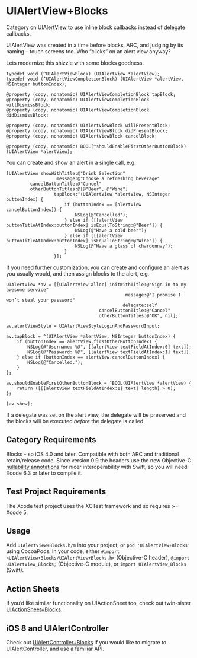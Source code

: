 UIAlertView+Blocks
=================

Category on UIAlertView to use inline block callbacks instead of delegate callbacks.

UIAlertView was created in a time before blocks, ARC, and judging by its naming – touch screens too. Who “clicks” on an alert view anyway?

Lets modernize this shizzle with some blocks goodness.

```objc
typedef void (^UIAlertViewBlock) (UIAlertView *alertView);
typedef void (^UIAlertViewCompletionBlock) (UIAlertView *alertView, NSInteger buttonIndex);

@property (copy, nonatomic) UIAlertViewCompletionBlock tapBlock;
@property (copy, nonatomic) UIAlertViewCompletionBlock willDismissBlock;
@property (copy, nonatomic) UIAlertViewCompletionBlock didDismissBlock;

@property (copy, nonatomic) UIAlertViewBlock willPresentBlock;
@property (copy, nonatomic) UIAlertViewBlock didPresentBlock;
@property (copy, nonatomic) UIAlertViewBlock cancelBlock;

@property (copy, nonatomic) BOOL(^shouldEnableFirstOtherButtonBlock)(UIAlertView *alertView);
```

You can create and show an alert in a single call, e.g.

```objc
[UIAlertView showWithTitle:@"Drink Selection"
                   message:@"Choose a refreshing beverage"
         cancelButtonTitle:@"Cancel"
         otherButtonTitles:@[@"Beer", @"Wine"]
                  tapBlock:^(UIAlertView *alertView, NSInteger buttonIndex) {
                      if (buttonIndex == [alertView cancelButtonIndex]) {
                          NSLog(@"Cancelled");
                      } else if ([[alertView buttonTitleAtIndex:buttonIndex] isEqualToString:@"Beer"]) {
                          NSLog(@"Have a cold beer");
                      } else if ([[alertView buttonTitleAtIndex:buttonIndex] isEqualToString:@"Wine"]) {
                          NSLog(@"Have a glass of chardonnay");
                      }
                  }];
```

If you need further customization, you can create and configure an alert as you usually would, and then assign blocks to the alert, e.g.

```objc
UIAlertView *av = [[UIAlertView alloc] initWithTitle:@"Sign in to my awesome service"
                                             message:@"I promise I won’t steal your password"
                                            delegate:self
                                   cancelButtonTitle:@"Cancel"
                                   otherButtonTitles:@"OK", nil];

av.alertViewStyle = UIAlertViewStyleLoginAndPasswordInput;

av.tapBlock = ^(UIAlertView *alertView, NSInteger buttonIndex) {
	if (buttonIndex == alertView.firstOtherButtonIndex) {
		NSLog(@"Username: %@", [[alertView textFieldAtIndex:0] text]);
    	NSLog(@"Password: %@", [[alertView textFieldAtIndex:1] text]);
	} else if (buttonIndex == alertView.cancelButtonIndex) {
		NSLog(@"Cancelled.");
	}
};

av.shouldEnableFirstOtherButtonBlock = ^BOOL(UIAlertView *alertView) {
    return ([[[alertView textFieldAtIndex:1] text] length] > 0);
};

[av show];
```

If a delegate was set on the alert view, the delegate will be preserved and the blocks will be executed _before_ the delegate is called.

## Category Requirements

Blocks - so iOS 4.0 and later. Compatible with both ARC and traditional retain/release code.
Since version 0.9 the headers use the new Objective-C [nullability annotations](https://developer.apple.com/swift/blog/?id=25) for nicer interoperability with Swift, so you will need Xcode 6.3 or later to compile it.

## Test Project Requirements

The Xcode test project uses the XCTest framework and so requires >= Xcode 5.

## Usage

Add `UIAlertView+Blocks.h/m` into your project, or `pod 'UIAlertView+Blocks'` using CocoaPods.
In your code, either `#import <UIAlertView+Blocks/UIAlertView+Blocks.h>` (Objective-C header), `@import UIAlertView_Blocks;` (Objective-C module), or `import UIAlertView_Blocks` (Swift).

## Action Sheets

If you’d like similar functionality on UIActionSheet too, check out twin-sister [UIActionSheet+Blocks](https://github.com/ryanmaxwell/UIActionSheet-Blocks).

## iOS 8 and UIAlertController

Check out [UIAlertController+Blocks](https://github.com/ryanmaxwell/UIAlertController-Blocks) if you would like to migrate to UIAlertController, and use a familiar API.
